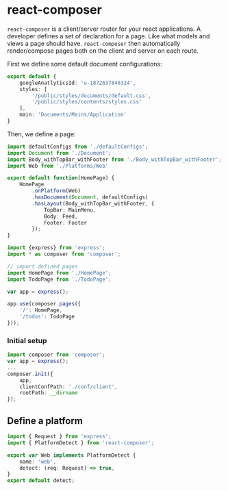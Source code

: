 react-composer
================

`react-composer` is a client/server router for your react applications. A developer defines a set of declaration for a page. Like what models and views a page should have. `react-composer` then automatically render/compose pages both on the client and server on each route.

First we define some default document configurations:
```typescript
export default {
    googleAnatlyticsId: 'u-1872637846324',
    styles: [
        '/public/styles/documents/default.css',
        '/public/styles/contents/styles.css'
    ],
    main: 'Documents/Mains/Application'
}
```
Then, we define a page:

```typescript
import defaultConfigs from './defaultConfigs';
import Document from './Document';
import Body_withTopBar_withFooter from './Body_withTopBar_withFooter';
import Web from './Platforms/Web'

export default function(HomePage) {
    HomePage
        .onPlatform(Web)
        .hasDocument(Document, defaultConfigs)
        .hasLayout(Body_withTopBar_withFooter, {
            TopBar: MainMenu,
            Body: Feed,
            Footer: Footer
        });
}
```

```typescript
import {express} from 'express';
import * as composer from 'composer';

// import defined pages
import HomePage from './HomePage';
import TodoPage from './TodoPage';

var app = express();

app.use(composer.pages({
    '/': HomePage,
    '/todos': TodoPage
}));
```

### Initial setup
```typescript
import composer from 'composer';
var app = express();
...
composer.init({
    app,
    clientConfPath: './conf/client',
    rootPath: __dirname
});
```

## Define a platform
```typescript
import { Request } from 'express';
import { PlatformDetect } from 'react-composer';

export var Web implements PlatformDetect {
    name: 'web',
    detect: (req: Request) => true,
}
export default detect;
```
